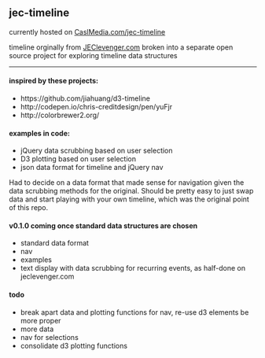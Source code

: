<h2>jec-timeline</h2>
<p>currently hosted on <a href="http://www.caslmedia.com/jec-timeline/">CaslMedia.com/jec-timeline</a></p>
<p>timeline orginally from <a href="http://www.jeclevenger.com">JEClevenger.com</a> broken into a separate open source project for exploring timeline data structures</p>
<hr>
<h4>inspired by these projects:</h4>
<ul>
<li>
https://github.com/jiahuang/d3-timeline
</li>
<li>
http://codepen.io/chris-creditdesign/pen/yuFjr
</li>
<li>
http://colorbrewer2.org/
</li>
</ul>

<h4>examples in code:</h4>
<ul>
<li>
jQuery data scrubbing based on user selection
</li>
<li>
D3 plotting based on user selection
</li>
<li>
json data format for timeline and jQuery nav
</li>
</ul>

<p>Had to decide on a data format that made sense for navigation given the data scrubbing methods for the original. Should be pretty easy to just swap data and start playing with your own timeline, which was the original point of this repo.</p>


<h4>v0.1.0 coming once standard data structures are chosen</h4>
<ul>
<li>standard data format</li>
<li>nav</li>
<li>examples</li>
<li>text display with data scrubbing for recurring events, as half-done on <a>jeclevenger.com</a></li>
</ul>

<h4>todo</h4>
<ul>
<li>break apart data and plotting functions for nav, re-use d3 elements be more proper</li>
<li>more data</li>
<li>nav for selections</li>
<li>consolidate d3 plotting functions</li>
</ul>
